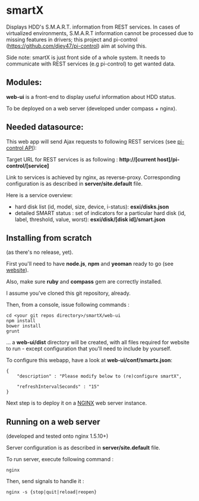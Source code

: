 smartX
======

Displays HDD's S.M.A.R.T. information from REST services.
In cases of virtualized environments, S.M.A.R.T information cannot be processed due to missing features in drivers; this project and pi-control (https://github.com/djey47/pi-control) aim at solving this.

Side note: smartX is just front side of a whole system. It needs to communicate with REST services (e.g pi-control) to get wanted data.

Modules:
--------
**web-ui** is a front-end to display useful information about HDD status.

To be deployed on a web server (developed under compass + nginx).


Needed datasource:
------------------
This web app will send Ajax requests to following REST services (see [pi-control API](https://github.com/djey47/pi-control/wiki/API-reference)):

Target URL for REST services is as following : 
**http://[current host]/pi-control/[service]**

Link to services is achieved by nginx, as reverse-proxy. Corresponding configuration is as described in **server/site.default** file.   

Here is a service overview:

- hard disk list (id, model, size, device, i-status): **esxi/disks.json**
- detailed SMART status : set of indicators for a particular hard disk (id, label, threshold, value, worst): **esxi/disk/[disk id]/smart.json**


Installing from scratch
-----------------------
(as there's no release, yet).

First you'll need to have **node.js**, **npm** and **yeoman** ready to go (see [website](http://yeoman.io)).

Also, make sure **ruby** and **compass** gem are correctly installed.

I assume you've cloned this git repository, already.

Then, from a console, issue following commands :

    cd <your git repos directory>/smartX/web-ui
    npm install
    bower install
    grunt

... a **web-ui/dist** directory will be created, with all files required for website to run - except configuration that you'll need to include by yourself.

To configure this webapp, have a look at **web-ui/conf/smartx.json**:

    {
    	"description" : "Please modify below to (re)configure smartX",
    
    	"refreshIntervalSeconds" : "15"
    }

Next step is to deploy it on a [NGINX](http://nginx.org/) web server instance.


Running on a web server
-----------------------
(developed and tested onto nginx 1.5.10+)

Server configuration is as described in **server/site.default** file.

To run server, execute following command :

    nginx

Then, send signals to handle it :

    nginx -s {stop|quit|reload|reopen}

